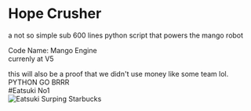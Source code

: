 # Hope Crusher
a not so simple sub 600 lines python script that powers the mango robot  

Code Name: Mango Engine  
currenly at V5  

this will also be a proof that we didn't use money like some team lol.  
PYTHON GO BRRR  
#Eatsuki No1  
![Eatsuki Surping Starbucks](https://github.com/ChokunPlayZ/MakeX-2023-Mango-on-Sticky-Rice/blob/main/assets/1025769196648411206.png?raw=true "")